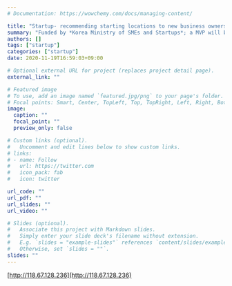 ```yaml
---
# Documentation: https://wowchemy.com/docs/managing-content/

title: "Startup- recommending starting locations to new business owners"
summary: "Funded by *Korea Ministry of SMEs and Startups*; a MVP will be ready by Jan. 2021"
authors: []
tags: ["startup"]
categories: ["startup"]
date: 2020-11-19T16:59:03+09:00

# Optional external URL for project (replaces project detail page).
external_link: ""

# Featured image
# To use, add an image named `featured.jpg/png` to your page's folder.
# Focal points: Smart, Center, TopLeft, Top, TopRight, Left, Right, BottomLeft, Bottom, BottomRight.
image:
  caption: ""
  focal_point: ""
  preview_only: false

# Custom links (optional).
#   Uncomment and edit lines below to show custom links.
# links:
# - name: Follow
#   url: https://twitter.com
#   icon_pack: fab
#   icon: twitter

url_code: ""
url_pdf: ""
url_slides: ""
url_video: ""

# Slides (optional).
#   Associate this project with Markdown slides.
#   Simply enter your slide deck's filename without extension.
#   E.g. `slides = "example-slides"` references `content/slides/example-slides.md`.
#   Otherwise, set `slides = ""`.
slides: ""
---
```


[http://118.67.128.236](http://118.67.128.236)